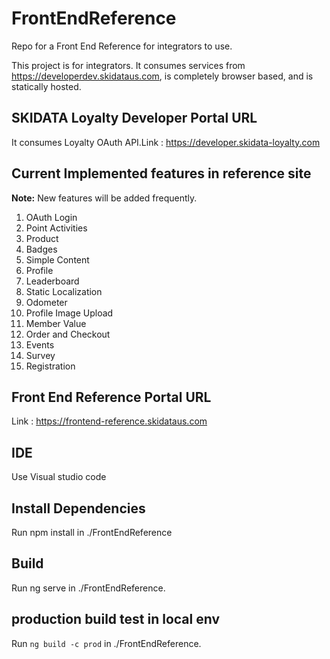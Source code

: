 # FrontEndReference
Repo for a Front End Reference for integrators to use.

This project is for integrators. It consumes services from https://developerdev.skidataus.com, is completely browser based, and is statically hosted.

## SKIDATA Loyalty Developer Portal URL
It consumes Loyalty OAuth API.Link : https://developer.skidata-loyalty.com

## Current Implemented features in reference site
**Note:** New features will be added frequently.

1. OAuth Login  
2. Point Activities
3. Product  
4. Badges  
5. Simple Content
6. Profile
7. Leaderboard  
8. Static Localization
9. Odometer  
10. Profile Image Upload
11. Member Value
12. Order and Checkout
13. Events
14. Survey
15. Registration

## Front End Reference Portal URL
Link : https://frontend-reference.skidataus.com

## IDE
Use Visual studio code

## Install Dependencies
Run npm install in ./FrontEndReference

## Build
Run ng serve in ./FrontEndReference.

## production build test in local env
Run `ng build -c prod`  in ./FrontEndReference.
